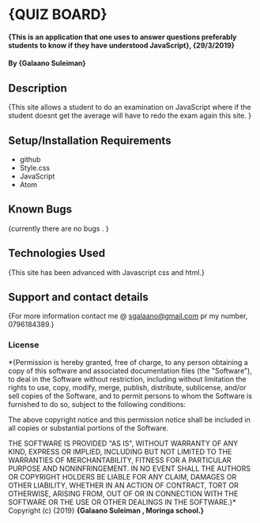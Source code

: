 # {QUIZ BOARD}
#### {This is an application that one uses to answer questions preferably students to know if they have understood JavaScript}, {29/3/2019}
#### By **{Galaano Suleiman}**
## Description
{This site allows a student to do an examination on JavaScript where if the student doesnt get the average will have to redo the exam again this site. }
## Setup/Installation Requirements
* github
* Style.css
* JavaScript
* Atom
## Known Bugs
{currently there are no bugs . }
## Technologies Used
{This site has been advanced with Javascript css and html.}
## Support and contact details
{For more information contact me @ sgalaano@gmail.com pr my number, 0796184389.}
### License
*{Permission is hereby granted, free of charge, to any person obtaining a copy
of this software and associated documentation files (the "Software"), to deal
in the Software without restriction, including without limitation the rights
to use, copy, modify, merge, publish, distribute, sublicense, and/or sell
copies of the Software, and to permit persons to whom the Software is
furnished to do so, subject to the following conditions:

The above copyright notice and this permission notice shall be included in all
copies or substantial portions of the Software.

THE SOFTWARE IS PROVIDED "AS IS", WITHOUT WARRANTY OF ANY KIND, EXPRESS OR
IMPLIED, INCLUDING BUT NOT LIMITED TO THE WARRANTIES OF MERCHANTABILITY,
FITNESS FOR A PARTICULAR PURPOSE AND NONINFRINGEMENT. IN NO EVENT SHALL THE
AUTHORS OR COPYRIGHT HOLDERS BE LIABLE FOR ANY CLAIM, DAMAGES OR OTHER
LIABILITY, WHETHER IN AN ACTION OF CONTRACT, TORT OR OTHERWISE, ARISING FROM,
OUT OF OR IN CONNECTION WITH THE SOFTWARE OR THE USE OR OTHER DEALINGS IN THE
SOFTWARE.}*
Copyright (c) {2019} **{Galaano Suleiman , Moringa school.}**
